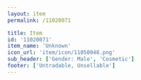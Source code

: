 ```yaml
---
layout: item
permalink: /11020071

title: Item
id: '11020071'
item_name: 'Unknown'
icon_url: 'item/icon/11050048.png'
sub_header: ['Gender: Male', 'Cosmetic']
footer: ['Untradable, Unsellable']
---
```

